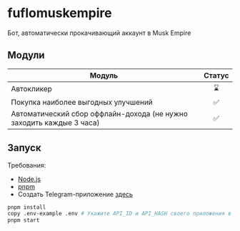 # fuflomuskempire

Бот, автоматически прокачивающий аккаунт в Musk Empire

## Модули

| Модуль                                                               | Статус |
|----------------------------------------------------------------------|:------:|
| Автокликер                                                           |   ⌛    |
| Покупка наиболее выгодных улучшений                                  |   ✅    |
| Автоматический сбор оффлайн-дохода (не нужно заходить каждые 3 часа) |   ✅    |

## Запуск

Требования:

- [Node.js](https://nodejs.org/)
- [pnpm](https://pnpm.io/)
- Создать Telegram-приложение [здесь](https://my.telegram.org/)

```bash
pnpm install
copy .env-example .env # Укажите API_ID и API_HASH своего приложения в Telegram
pnpm start
```